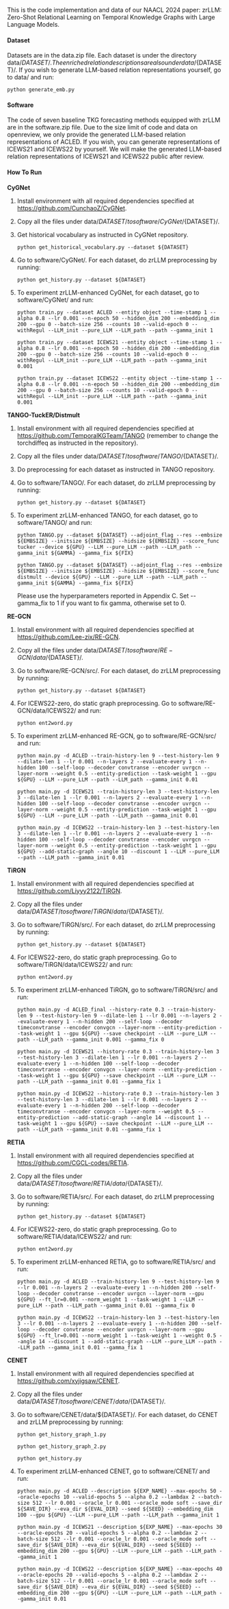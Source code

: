 This is the code implementation and data of our NAACL 2024 paper: zrLLM: Zero-Shot Relational Learning on Temporal Knowledge Graphs with Large Language Models.

#### Dataset
Datasets are in the data.zip file. Each dataset is under the directory data/${DATASET}/.
The enriched relation descriptions are also under data/${DATASET}/. If you wish to generate LLM-based relation representations yourself, go to data/ and run:

`python generate_emb.py`

#### Software
The code of seven baseline TKG forecasting methods equipped with zrLLM are in the software.zip file. Due to the size limit of code and data on openreview, we only provide the generated LLM-based relation representations of ACLED. If you wish, you can generate representations of ICEWS21 and ICEWS22 by yourself. We will make the generated LLM-based relation representations of ICEWS21 and ICEWS22 public after review. 

#### How To Run
**CyGNet**
1. Install environment with all required dependencies specified at https://github.com/CunchaoZ/CyGNet.
2. Copy all the files under data/${DATASET}/ to software/CyGNet/${DATASET}/.
3. Get historical vocabulary as instructed in CyGNet repository.
   
   `python get_historical_vocabulary.py --dataset ${DATASET}`
4. Go to software/CyGNet/. For each dataset, do zrLLM preprocessing by running:
   
   `python get_history.py --dataset ${DATASET}`
5. To experiment zrLLM-enhanced CyGNet, for each dataset, go to software/CyGNet/ and run:
   
   `python train.py --dataset ACLED --entity object --time-stamp 1 --alpha 0.8 --lr 0.001 --n-epoch 50 --hidden_dim 200 --embedding_dim 200 --gpu 0 --batch-size 256 --counts 10 --valid-epoch 0 --withRegul --LLM_init --pure_LLM --LLM_path --path --gamma_init 1`
   
   `python train.py --dataset ICEWS21 --entity object --time-stamp 1 --alpha 0.8 --lr 0.001 --n-epoch 50 --hidden_dim 200 --embedding_dim 200 --gpu 0 --batch-size 256 --counts 10 --valid-epoch 0 --withRegul --LLM_init --pure_LLM --LLM_path --path --gamma_init 0.001`
   
   `python train.py --dataset ICEWS22 --entity object --time-stamp 1 --alpha 0.8 --lr 0.001 --n-epoch 50 --hidden_dim 200 --embedding_dim 200 --gpu 0 --batch-size 256 --counts 10 --valid-epoch 0 --withRegul --LLM_init --pure_LLM --LLM_path --path --gamma_init 0.001`

**TANGO-TuckER/Distmult**
1. Install environment with all required dependencies specified at https://github.com/TemporalKGTeam/TANGO (remember to change the torchdiffeq as instructed in the repository).
2. Copy all the files under data/${DATASET}/ to software/TANGO/${DATASET}/.
3. Do preprocessing for each dataset as instructed in TANGO repository.
4. Go to software/TANGO/. For each dataset, do zrLLM preprocessing by running:
   
   `python get_history.py --dataset ${DATASET}`
5. To experiment zrLLM-enhanced TANGO, for each dataset, go to software/TANGO/ and run:

   `python TANGO.py --dataset ${DATASET} --adjoint_flag --res --embsize ${EMBSIZE} --initsize ${EMBSIZE} --hidsize ${EMBSIZE} --score_func tucker --device ${GPU} --LLM --pure_LLM --path --LLM_path --gamma_init ${GAMMA} --gamma_fix ${FIX}`

   `python TANGO.py --dataset ${DATASET} --adjoint_flag --res --embsize ${EMBSIZE} --initsize ${EMBSIZE} --hidsize ${EMBSIZE} --score_func distmult --device ${GPU} --LLM --pure_LLM --path --LLM_path --gamma_init ${GAMMA} --gamma_fix ${FIX}`
   
   Please use the hyperparameters reported in Appendix C. Set --gamma_fix to 1 if you want to fix gamma, otherwise set to 0.

**RE-GCN**
1. Install environment with all required dependencies specified at https://github.com/Lee-zix/RE-GCN.
2. Copy all the files under data/${DATASET}/ to software/RE-GCN/data/${DATASET}/.
3. Go to software/RE-GCN/src/. For each dataset, do zrLLM preprocessing by running:
	
   `python get_history.py --dataset ${DATASET}`
4. For ICEWS22-zero, do static graph preprocessing. Go to software/RE-GCN/data/ICEWS22/ and run:
   
   `python ent2word.py`
5. To experiment zrLLM-enhanced RE-GCN, go to software/RE-GCN/src/ and run:
   
   `python main.py -d ACLED --train-history-len 9 --test-history-len 9 --dilate-len 1 --lr 0.001 --n-layers 2 --evaluate-every 1 --n-hidden 100 --self-loop --decoder convtranse --encoder uvrgcn --layer-norm --weight 0.5 --entity-prediction --task-weight 1 --gpu ${GPU} --LLM --pure_LLM --path --LLM_path --gamma_init 0.01`
   
   `python main.py -d ICEWS21 --train-history-len 3 --test-history-len 3 --dilate-len 1 --lr 0.001 --n-layers 2 --evaluate-every 1 --n-hidden 100 --self-loop --decoder convtranse --encoder uvrgcn --layer-norm --weight 0.5 --entity-prediction --task-weight 1 --gpu ${GPU} --LLM --pure_LLM --path --LLM_path --gamma_init 0.01`

   `python main.py -d ICEWS22 --train-history-len 3 --test-history-len 3 --dilate-len 1 --lr 0.001 --n-layers 2 --evaluate-every 1 --n-hidden 100 --self-loop --decoder convtranse --encoder uvrgcn --layer-norm --weight 0.5 --entity-prediction --task-weight 1 --gpu ${GPU} --add-static-graph --angle 10 --discount 1 --LLM --pure_LLM --path --LLM_path --gamma_init 0.01`
   
**TiRGN**
1. Install environment with all required dependencies specified at https://github.com/Liyyy2122/TiRGN.
2. Copy all the files under data/${DATASET}/ to software/TiRGN/data/${DATASET}/.
3. Go to software/TiRGN/src/. For each dataset, do zrLLM preprocessing by running:
   
   `python get_history.py --dataset ${DATASET}`
4. For ICEWS22-zero, do static graph preprocessing. Go to software/TiRGN/data/ICEWS22/ and run:

   `python ent2word.py`
5. To experiment zrLLM-enhanced TiRGN, go to software/TiRGN/src/ and run:
   
   `python main.py -d ACLED_final --history-rate 0.3 --train-history-len 9 --test-history-len 9 --dilate-len 1 --lr 0.001 --n-layers 2 --evaluate-every 1 --n-hidden 200 --self-loop --decoder timeconvtranse --encoder convgcn --layer-norm --entity-prediction --task-weight 1 --gpu ${GPU} --save checkpoint --LLM --pure_LLM --path --LLM_path --gamma_init 0.001 --gamma_fix 0`
   
   `python main.py -d ICEWS21 --history-rate 0.3 --train-history-len 3 --test-history-len 3 --dilate-len 1 --lr 0.001 --n-layers 2 --evaluate-every 1 --n-hidden 100 --self-loop --decoder timeconvtranse --encoder convgcn --layer-norm --entity-prediction --task-weight 1 --gpu ${GPU} --save checkpoint --LLM --pure_LLM --path --LLM_path --gamma_init 0.01 --gamma_fix 1`
   
   `python main.py -d ICEWS22 --history-rate 0.3 --train-history-len 3 --test-history-len 3 --dilate-len 1 --lr 0.001 --n-layers 2 --evaluate-every 1 --n-hidden 200 --self-loop --decoder timeconvtranse --encoder convgcn --layer-norm --weight 0.5 --entity-prediction --add-static-graph --angle 14 --discount 1 --task-weight 1 --gpu ${GPU} --save checkpoint --LLM --pure_LLM --path --LLM_path --gamma_init 0.01 --gamma_fix 1`
   
**RETIA**
1. Install environment with all required dependencies specified at https://github.com/CGCL-codes/RETIA.
2. Copy all the files under data/${DATASET}/ to software/RETIA/data/${DATASET}/.
3. Go to software/RETIA/src/. For each dataset, do zrLLM preprocessing by running:
   
   `python get_history.py --dataset ${DATASET}`
4. For ICEWS22-zero, do static graph preprocessing. Go to software/RETIA/data/ICEWS22/ and run:
   
   `python ent2word.py`
5. To experiment zrLLM-enhanced RETIA, go to software/RETIA/src/ and run:
   
   `python main.py -d ACLED --train-history-len 9 --test-history-len 9 --lr 0.001 --n-layers 2 --evaluate-every 1 --n-hidden 200 --self-loop --decoder convtranse --encoder uvrgcn --layer-norm --gpu ${GPU} --ft_lr=0.001 --norm_weight 1 --task-weight 1 --LLM --pure_LLM --path --LLM_path --gamma_init 0.01 --gamma_fix 0`
   
   `python main.py -d ICEWS22 --train-history-len 3 --test-history-len 3 --lr 0.001 --n-layers 2 --evaluate-every 1 --n-hidden 200 --self-loop --decoder convtranse --encoder uvrgcn --layer-norm --gpu ${GPU} --ft_lr=0.001 --norm_weight 1 --task-weight 1 --weight 0.5 --angle 14 --discount 1 --add-static-graph --LLM --pure_LLM --path --LLM_path --gamma_init 0.01 --gamma_fix 1`
   
**CENET**
1. Install environment with all required dependencies specified at https://github.com/xyjigsaw/CENET.
2. Copy all the files under data/${DATASET}/ to software/CENET/data/${DATASET}/.
3. Go to software/CENET/data/${DATASET}/. For each dataset, do CENET and zrLLM preprocessing by running:
   
   `python get_history_graph_1.py`

   `python get_history_graph_2.py`
   
   `python get_history.py`
4. To experiment zrLLM-enhanced CENET, go to software/CENET/ and run:
   
   `python main.py -d ACLED --description ${EXP_NAME} --max-epochs 50 --oracle-epochs 10 --valid-epochs 5 --alpha 0.2 --lambdax 2 --batch-size 512 --lr 0.001 --oracle_lr 0.001 --oracle_mode soft --save_dir ${SAVE_DIR} --eva_dir ${EVAL_DIR} --seed ${SEED} --embedding_dim 100 --gpu ${GPU} --LLM --pure_LLM --path --LLM_path --gamma_init 1`
   
   `python main.py -d ICEWS21 --description ${EXP_NAME} --max-epochs 30 --oracle-epochs 20 --valid-epochs 5 --alpha 0.2 --lambdax 2 --batch-size 512 --lr 0.001 --oracle_lr 0.001 --oracle_mode soft --save_dir ${SAVE_DIR} --eva_dir ${EVAL_DIR} --seed ${SEED} --embedding_dim 200 --gpu ${GPU} --LLM --pure_LLM --path --LLM_path --gamma_init 1`
   
   `python main.py -d ICEWS22 --description ${EXP_NAME} --max-epochs 40 --oracle-epochs 20 --valid-epochs 5 --alpha 0.2 --lambdax 2 --batch-size 512 --lr 0.001 --oracle_lr 0.001 --oracle_mode soft --save_dir ${SAVE_DIR} --eva_dir ${EVAL_DIR} --seed ${SEED} --embedding_dim 200 --gpu ${GPU} --LLM --pure_LLM --path --LLM_path --gamma_init 0.01`
